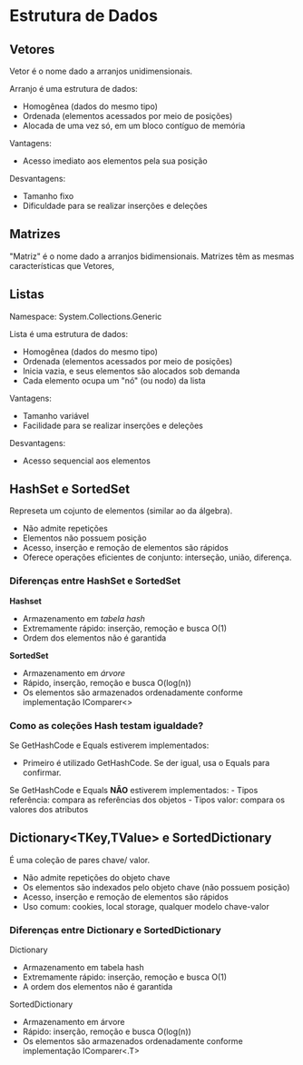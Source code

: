 # Estrutura de Dados

## Vetores
Vetor é o nome dado a arranjos unidimensionais.

Arranjo é uma estrutura de dados:
- Homogênea (dados do mesmo tipo)
- Ordenada (elementos acessados por meio de posições)
- Alocada de uma vez só, em um bloco contíguo de memória

Vantagens:
- Acesso imediato aos elementos pela sua posição 

Desvantagens:
- Tamanho fixo
- Dificuldade para se realizar inserções e deleções

## Matrizes
"Matriz" é o nome dado a arranjos bidimensionais. Matrizes têm as mesmas características que Vetores,


## Listas
Namespace: System.Collections.Generic

Lista é uma estrutura de dados:
- Homogênea (dados do mesmo tipo)
- Ordenada (elementos acessados por meio de posições)
- Inicia vazia, e seus elementos são alocados sob demanda
- Cada elemento ocupa um "nó" (ou nodo) da lista

Vantagens:
- Tamanho variável
- Facilidade para se realizar inserções e deleções

Desvantagens:
- Acesso sequencial aos elementos


## HashSet e SortedSet
Represeta um cojunto de elementos (similar ao da álgebra).

- Não admite repetições
- Elementos não possuem posição
- Acesso, inserção e remoção de elementos são rápidos
- Oferece operações eficientes de conjunto: interseção, união, diferença.

### Diferenças entre HashSet e SortedSet
**Hashset**
- Armazenamento em *tabela hash*
- Extremamente rápido: inserção, remoção e busca O(1)
- Ordem dos elementos não é garantida

**SortedSet**
- Armazenamento em *árvore*
- Rápido, inserção, remoção e busca O(log(n))
- Os elementos são armazenados ordenadamente conforme implementação IComparer<>

### Como as coleções Hash testam igualdade?
Se GetHashCode e Equals estiverem implementados:
- Primeiro é utilizado GetHashCode. Se der igual, usa o Equals para confirmar.

Se GetHashCode e Equals **NÃO** estiverem implementados:
    - Tipos referência: compara as referências dos objetos
    - Tipos valor: compara os valores dos atributos


## Dictionary&lt;TKey,TValue> e SortedDictionary

É uma coleção de pares chave/ valor.

- Não admite repetições do objeto chave
- Os elementos são indexados pelo objeto chave (não possuem posição)
- Acesso, inserção e remoção de elementos são rápidos
- Uso comum: cookies, local storage, qualquer modelo chave-valor

### Diferenças entre Dictionary e SortedDictionary

Dictionary
- Armazenamento em tabela hash
- Extremamente rápido: inserção, remoção e busca O(1)
- A ordem dos elementos não é garantida

 SortedDictionary
 - Armazenamento em árvore
- Rápido: inserção, remoção e busca O(log(n))
- Os elementos são armazenados ordenadamente conforme implementação IComparer<.T>